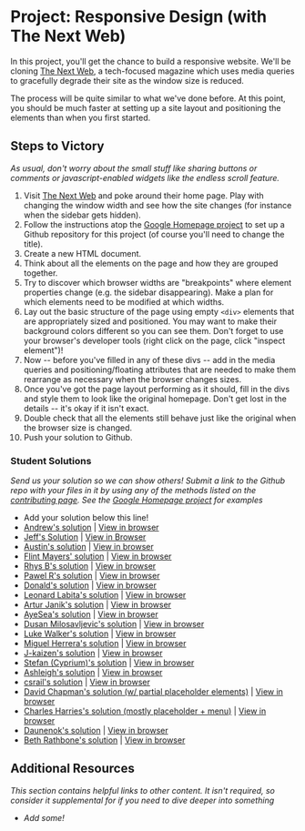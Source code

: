 # Project: Responsive Design (with The Next Web)

In this project, you'll get the chance to build a responsive website.  We'll be cloning [The Next Web](http://thenextweb.com), a tech-focused magazine which uses media queries to gracefully degrade their site as the window size is reduced.  

The process will be quite similar to what we've done before.  At this point, you should be much faster at setting up a site layout and positioning the elements than when you first started.

## Steps to Victory

*As usual, don't worry about the small stuff like sharing buttons or comments or javascript-enabled widgets like the endless scroll feature.*

1. Visit [The Next Web](http://thenextweb.com) and poke around their home page.  Play with changing the window width and see how the site changes (for instance when the sidebar gets hidden).
2. Follow the instructions atop the [Google Homepage project](/web-development-101/html-css) to set up a Github repository for this project (of course you'll need to change the title).
3. Create a new HTML document.
4. Think about all the elements on the page and how they are grouped together.
5. Try to discover which browser widths are "breakpoints" where element properties change (e.g. the sidebar disappearing).  Make a plan for which elements need to be modified at which widths.
5. Lay out the basic structure of the page using empty `<div>` elements that are appropriately sized and positioned.  You may want to make their background colors different so you can see them.  Don't forget to use your browser's developer tools (right click on the page, click "inspect element")!
6. Now -- before you've filled in any of these divs -- add in the media queries and positioning/floating attributes that are needed to make them rearrange as necessary when the browser changes sizes.
7. Once you've got the page layout performing as it should, fill in the divs and style them to look like the original homepage.  Don't get lost in the details -- it's okay if it isn't exact.
8. Double check that all the elements still behave just like the original when the browser size is changed.
7. Push your solution to Github.

### Student Solutions

*Send us your solution so we can show others! Submit a link to the Github repo with your files in it by using any of the methods listed on the [contributing page](http://github.com/TheOdinProject/curriculum/blob/master/contributing.md).  See the [Google Homepage project](/web-development-101/html-css) for examples*

* Add your solution below this line!
* [Andrew's solution](https://github.com/andrewr224/The-Next-Web) | [View in browser](https://andrewr224.github.io/The-Next-Web/)
* [Jeff's Solution](https://github.com/jmbothe/tnw-homepage) | [View in Browser](https://jmbothe.github.io/tnw-homepage/)
* [Austin's solution](https://github.com/CouchofTomato/nextweb-clone) | [View in browser](https://couchoftomato.github.io/nextweb-clone/)
* [ Flint Mayers' solution](https://github.com/FlintMayers/-Responsive-Design_odin) | [View in browser](https://flintmayers.github.io/-Responsive-Design_odin/)
* [Rhys B's solution](https://github.com/105ron/the-next-web) | [View in browser](https://105ron.github.io/the-next-web/)
* [Pawel R's solution](https://github.com/PawelRokosz/ResponsiveDesign) | [View in browser](https://htmlpreview.github.io/?https://github.com/PawelRokosz/ResponsiveDesign/blob/master/index.html)
* [Donald's solution](https://github.com/donaldali/odin-html-css/tree/master/responsive_design) | [View in browser](http://htmlpreview.github.io/?https://github.com/donaldali/odin-html-css/blob/master/responsive_design/index.html)
* [Leonard Labita's solution](https://github.com/lendoza/OdinProject/tree/master/app) | [View in browser](http://leonardlabita.com/next.html)
* [Artur Janik's solution](https://github.com/ArturJanik/ProjectTNW) | [View in browser](http://htmlpreview.github.io/?https://github.com/ArturJanik/ProjectTNW/blob/master/index.html)
* [AyeSea's solution](https://github.com/AyeSea/tnw-responsive-design) | [View in browser](https://htmlpreview.github.io/?https://github.com/AyeSea/tnw-responsive-design/blob/master/index.html)
* [Dusan Milosavljevic's solution](https://github.com/dusanmilosavljevic1624/Project-Responsive-Design) | [View in browser](http://dusanmilosavljevic1624.github.io/Project-Responsive-Design/)
* [Luke Walker's solution](https://github.com/ubershibs/odin-html-css/tree/master/tnw) | [View in browser](https://htmlpreview.github.io/?https://github.com/ubershibs/odin-html-css/blob/master/tnw/index.html)
* [Miguel Herrera's solution](https://github.com/migueloherrera/the-next-web) | [View in browser](http://htmlpreview.github.io/?https://github.com/migueloherrera/the-next-web/blob/master/index.html)
* [J-kaizen's solution](https://github.com/J-kaizen/TheOdinProject/tree/master/HTML_CSS/html5_site) | [View in browser](http://htmlpreview.github.io/?https://github.com/J-kaizen/TheOdinProject/blob/master/HTML_CSS/html5_site/index.html)
* [Stefan (Cyprium)'s solution](https://github.com/dev-cyprium/TheOdinProject-HTML/blob/master/thenextweb-remake/index.html) | [View in browser](https://htmlpreview.github.io/?https://github.com/dev-cyprium/TheOdinProject-HTML/blob/master/thenextweb-remake/index.html)
* [Ashleigh's solution](https://github.com/aedelman/responsive-design/blob/master/index.html) | [View in browser](https://htmlpreview.github.io/?https://github.com/aedelman/responsive-design/blob/master/index.html)
* [csrail's solution](https://github.com/csrail/next-web-mock) | [View in browser](https://rawgit.com/csrail/next-web-mock/master/index.html)
* [David Chapman's solution (w/ partial placeholder elements)](https://github.com/davidchappy/odin_training_projects/tree/master/html-responsive-design) | [View in browser](https://davidchappy.github.io/html-responsive-design/)
* [Charles Harries's solution (mostly placeholder + menu)](https://github.com/charlesharries/the-next-web/) | [View in browser](https://htmlpreview.github.io/?https://github.com/charlesharries/the-next-web/blob/master/index.html)
* [Daunenok's solution](https://github.com/daunenok/next-web) | [View in browser](https://daunenok.github.io/next-web/)
* [Beth Rathbone's solution](https://github.com/bethrath/responsive-design) | [View in browser](http://htmlpreview.github.io/?https://github.com/bethrath/responsive-design/blob/master/index.html)

## Additional Resources

*This section contains helpful links to other content. It isn't required, so consider it supplemental for if you need to dive deeper into something*

* *Add some!*
